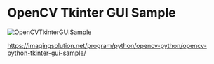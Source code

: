 # OpenCV Tkinter GUI Sample

![OpenCVTkinterGUISample](https://user-images.githubusercontent.com/29155364/200105771-285a626e-1aae-4ae9-8144-cf84626d39f6.gif)


https://imagingsolution.net/program/python/opencv-python/opencv-python-tkinter-gui-sample/
